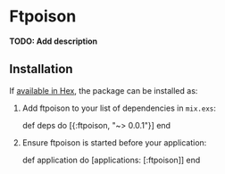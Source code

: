# Ftpoison

**TODO: Add description**

## Installation

If [available in Hex](https://hex.pm/docs/publish), the package can be installed as:

  1. Add ftpoison to your list of dependencies in `mix.exs`:

        def deps do
          [{:ftpoison, "~> 0.0.1"}]
        end

  2. Ensure ftpoison is started before your application:

        def application do
          [applications: [:ftpoison]]
        end

